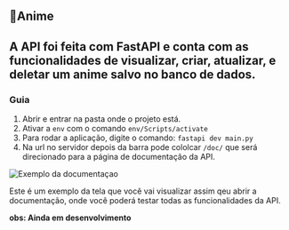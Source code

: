 ## 🎊Anime
A API foi feita com FastAPI e conta com as funcionalidades de visualizar, criar, atualizar, e deletar um anime salvo no banco de dados.
---
### Guia 
1. Abrir e entrar na pasta onde o projeto está.
2. Ativar a `env` com o comando `env/Scripts/activate`
3. Para rodar a aplicação, digite o comando: `fastapi dev main.py`
4. Na url no servidor depois da barra pode cololcar `/doc/` que será direcionado para a página de documentação da API.

![Exemplo da documentaçao](https://github.com/user-attachments/assets/77725cea-875f-4bd1-996d-d1af09727929
 "Exemplo tela de documentação.")

Este é um exemplo da tela que você vai visualizar assim qeu abrir a documentação, onde você poderá testar todas as funcionalidades da API.

**obs: Ainda em desenvolvimento**
